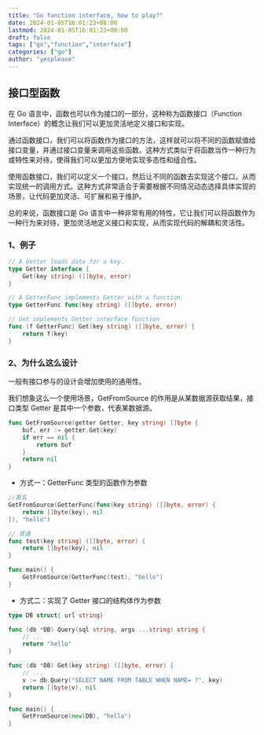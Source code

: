 ```yaml
---
title: "Go function interface, how to play?"
date: 2024-01-05T16:01:23+08:00
lastmod: 2024-01-05T16:01:23+08:00
draft: false
tags: ["go","function","interface"]
categories: ["go"]
author: "yesplease"
---
```


## 接口型函数

在 Go 语言中，函数也可以作为接口的一部分，这种称为函数接口（Function Interface）的概念让我们可以更加灵活地定义接口和实现。

通过函数接口，我们可以将函数作为接口的方法，这样就可以将不同的函数赋值给接口变量，并通过接口变量来调用这些函数。这种方式类似于将函数当作一种行为或特性来对待，使得我们可以更加方便地实现多态性和组合性。

使用函数接口，我们可以定义一个接口，然后让不同的函数去实现这个接口，从而实现统一的调用方式。这种方式非常适合于需要根据不同情况动态选择具体实现的场景，让代码更加灵活、可扩展和易于维护。

总的来说，函数接口是 Go 语言中一种非常有用的特性，它让我们可以将函数作为一种行为来对待，更加灵活地定义接口和实现，从而实现代码的解耦和灵活性。

### 1、例子
```go
// A Getter loads data for a key.
type Getter interface {
	Get(key string) ([]byte, error)
}

// A GetterFunc implements Getter with a function.
type GetterFunc func(key string) ([]byte, error)

// Get implements Getter interface function
func (f GetterFunc) Get(key string) ([]byte, error) {
	return f(key)
}
```
### 2、为什么这么设计

一般有接口参与的设计会增加使用的通用性。

我们想象这么一个使用场景，GetFromSource 的作用是从某数据源获取结果，接口类型 Getter 是其中一个参数，代表某数据源。
```go
func GetFromSource(getter Getter, key string) []byte {
	buf, err := getter.Get(key)
	if err == nil {
		return buf
	}
	return nil
}
```
- 方式一：GetterFunc 类型的函数作为参数
```go
//匿名
GetFromSource(GetterFunc(func(key string) ([]byte, error) {
	return []byte(key), nil
}), "hello")

// 普通
func test(key string) ([]byte, error) {
	return []byte(key), nil
}

func main() {
    GetFromSource(GetterFunc(test), "hello")
}
```

- 方式二：实现了 Getter 接口的结构体作为参数
```go
type DB struct{ url string}

func (db *DB) Query(sql string, args ...string) string {
	// ...
	return "hello"
}

func (db *DB) Get(key string) ([]byte, error) {
	// ...
	v := db.Query("SELECT NAME FROM TABLE WHEN NAME= ?", key)
	return []byte(v), nil
}

func main() {
	GetFromSource(new(DB), "hello")
}
```